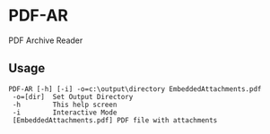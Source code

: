# PDF-AR
PDF Archive Reader

## Usage
```
PDF-AR [-h] [-i] -o=c:\output\directory EmbeddedAttachments.pdf
 -o=[dir]  Set Output Directory
 -h        This help screen
 -i        Interactive Mode
 [EmbeddedAttachments.pdf] PDF file with attachments
```
